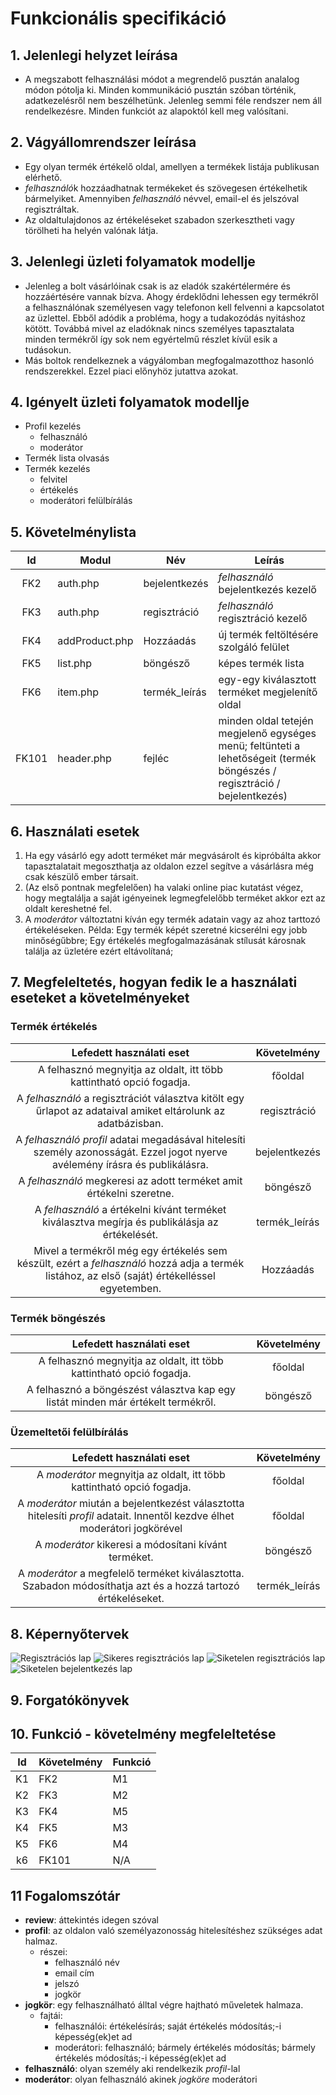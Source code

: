# Funkcionális specifikáció
## 1. Jelenlegi helyzet leírása
+ A megszabott felhasználási módot a megrendelő pusztán analalog módon pótolja ki. Minden kommunikáció pusztán szóban történik, adatkezelésről nem beszélhetünk. Jelenleg semmi féle rendszer nem áll rendelkezésre. Minden funkciót az alapoktól kell meg valósítani.

## 2. Vágyállomrendszer leírása
+ Egy olyan termék értékelő oldal, amellyen a termékek listája publikusan elérhető.
+ *felhasználó*k hozzáadhatnak termékeket és szövegesen értékelhetik bármelyiket. Amennyiben *felhasználó* névvel, email-el és jelszóval regisztráltak.
+ Az oldaltulajdonos az értékeléseket szabadon szerkesztheti vagy törölheti ha helyén valónak látja.

## 3. Jelenlegi üzleti folyamatok modellje
+ Jelenleg a bolt vásárlóinak csak is az eladók szakértélermére és hozzáértésére vannak bízva. Ahogy érdeklődni lehessen egy termékről a felhasználónak személyesen vagy telefonon kell felvenni a kapcsolatot az üzlettel. Ebből adódik a probléma, hogy a tudakozódás nyitáshoz kötött. Továbbá mivel az eladóknak nincs személyes tapasztalata minden termékről így sok nem egyértelmű részlet kívül esik a tudásokun.
+ Más boltok rendelkeznek a vágyálomban megfogalmazotthoz hasonló rendszerekkel. Ezzel piaci előnyhöz jutattva azokat.

## 4. Igényelt üzleti folyamatok modellje
+ Profil kezelés
    + felhasználó
    + moderátor
+ Termék lista olvasás
+ Termék kezelés
    + felvitel
    + értékelés
    + moderátori felülbírálás

## 5. Követelménylista

| Id | Modul | Név | Leírás |
| :---: | --- | --- | --- |
| FK2 | auth.php | bejelentkezés | *felhasználó* bejelentkezés kezelő |
| FK3 | auth.php | regisztráció | *felhasználó* regisztráció kezelő |
| FK4 | addProduct.php | Hozzáadás | új termék feltöltésére szolgáló felület |
| FK5 | list.php | böngésző | képes termék lista |
| FK6 | item.php | termék_leírás | egy-egy kiválasztott terméket megjelenítő oldal |
| FK101 | header.php | fejléc | minden oldal tetején megjelenő egységes menü; feltünteti a lehetőségeit (termék böngészés / regisztráció / bejelentkezés)  |

## 6. Használati esetek
1. Ha egy vásárló egy adott terméket már megvásárolt és kipróbálta akkor tapasztalatait megoszthatja az oldalon ezzel segítve a vásárlásra még csak készülő ember társait.
2. (Az első pontnak megfelelően) ha valaki online piac kutatást végez, hogy megtalálja a saját igényeinek legmegfelelőbb terméket akkor ezt az oldalt kereshetné fel.
3. A *moderátor* változtatni kíván egy termék adatain vagy az ahoz tarttozó értékeléseken. Példa: Egy termék képét szeretné kicserélni egy jobb minőségűbbre; Egy értékelés megfogalmazásának stílusát károsnak találja az üzletére ezért eltávolítaná;

## 7. Megfeleltetés, hogyan fedik le a használati eseteket a követelményeket
### Termék értékelés ###
| Lefedett használati eset | Követelmény |
| :---: | :---: |
| A felhasznó megnyitja az oldalt, itt több kattintható opció fogadja. | főoldal |
| A *felhasználó* a regisztrációt választva kitölt egy űrlapot az adataival amiket eltárolunk az adatbázisban. | regisztráció |
| A *felhasználó* *profil* adatai megadásával hitelesíti személy azonosságát. Ezzel jogot nyerve avélemény írásra és publikálásra. | bejelentkezés |
| A *felhasználó* megkeresi az adott terméket amit értékelni szeretne. | böngésző |
| A *felhasználó* a értékelni kívánt terméket kiválasztva megírja és publikálásja az értékelését. | termék_leírás | 
| Mivel a termékről még egy értékelés sem készült, ezért a *felhasználó* hozzá adja a termék listához, az első (saját) értékelléssel egyetemben. | Hozzáadás |
### Termék böngészés ###
| Lefedett használati eset | Követelmény |
| :---: | :---: |
| A felhasznó megnyitja az oldalt, itt több kattintható opció fogadja. | főoldal |
| A felhasznó a böngészést választva kap egy listát minden már értékelt termékről. | böngésző || A felhasznó a keresett terméket megtalálva annak saját oldalán elolvashatja a mások álltal hagyott értékeléseket. | termék_leírás |
### Üzemeltetői felülbírálás ###
| Lefedett használati eset | Követelmény |
| :---: | :---: |
| A *moderátor* megnyitja az oldalt, itt több kattintható opció fogadja. | főoldal |
| A *moderátor* miután a bejelentkezést választotta hitelesíti *profil* adatait. Innentől kezdve élhet moderátori jogkörével | főoldal |
| A *moderátor* kikeresi a módosítani kívánt terméket. | böngésző |
| A *moderátor* a megfelelő terméket kiválasztotta. Szabadon módosíthatja azt és a hozzá tartozó értékeléseket. | termék_leírás |

## 8. Képernyőtervek

![Regisztrációs lap](../Dokumentáció/Képernyőtervek/Bejelentkezés_és_Regisztráció_Lap.png)
![Sikeres regisztrációs lap](../Dokumentáció/Képernyőtervek/Sikeres_Regisztráció_Lap.png)
![Siketelen regisztrációs lap](../Dokumentáció/Képernyőtervek/Sikertelen_Regisztráció.png)
![Siketelen bejelentkezés lap](../Dokumentáció/Képernyőtervek/Sikertelen_Bejelentkezés_Lap.png)

## 9. Forgatókönyvek

## 10. Funkció - követelmény megfeleltetése

| Id | Követelmény | Funkció |
| :---: | --- | --- |
| K1 | FK2 | M1 |
| K2 | FK3 | M2 |
| K3 | FK4 | M5 |
| K4 | FK5 | M3 |
| K5 | FK6 | M4 |
| k6 | FK101 | N/A |

## 11 Fogalomszótár
+ **review**: áttekintés idegen szóval
+ **profil**: az oldalon való személyazonosság hitelesítéshez szükséges adat halmaz.
    * részei:
        - felhasználó név
        - email cím
        - jelszó
        - jogkör
+ **jogkör**: egy felhasználható álltal végre hajtható műveletek halmaza.
	* fajtái:
		- felhasználói: értékelésírás; saját értékelés módosítás;-i képesség(ek)et ad
		- moderátori: felhasználó; bármely értékelés módosítás; bármely értékelés módosítás;-i képesség(ek)et ad
+ **felhasználó**: olyan személy aki rendelkezik *profil*-lal
+ **moderátor**: olyan felhasználó akinek *jogköre* moderátori

